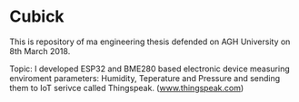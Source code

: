 # Cubick
This is repository of ma engineering thesis defended on AGH University on 8th March 2018.

Topic: I developed ESP32 and BME280 based electronic device measuring enviroment parameters: Humidity, Teperature and Pressure and sending them  to IoT serivce called Thingspeak. (www.thingspeak.com)
